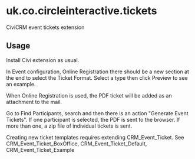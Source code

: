 # uk.co.circleinteractive.tickets
CiviCRM event tickets extension

Usage
-----

Install Civi extension as usual.

In Event configuration, Online Registration there should be a new section
at the end to select the Ticket Format.  Select a type then click Preview
to see an example.

When Online Registration is used, the PDF ticket will be added as an
attachment to the mail.

Go to Find Participants, search and then there is an action "Generate
Event Tickets".  If one participant is selected, the PDF is sent to
the browser.  If more than one, a zip file of individual tickets is sent.

Creating new ticket templates requires extending CRM_Event_Ticket.
See CRM_Event_Ticket_BoxOffice, CRM_Event_Ticket_Default,
CRM_Event_Ticket_Example
